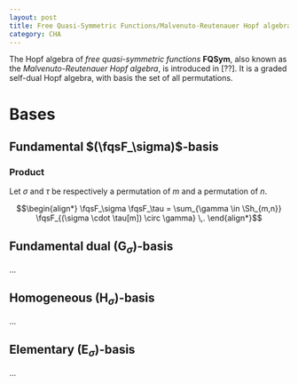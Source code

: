 ```yaml
---
layout: post
title: Free Quasi-Symmetric Functions/Malvenuto-Reutenauer Hopf algebra
category: CHA
---
```


The Hopf algebra of *free quasi-symmetric functions* **FQSym**, also known as the *Malvenuto-Reutenauer
Hopf algebra*, is introduced in [??]. It is a graded self-dual Hopf algebra, with basis
the set of all permutations.

# Bases

$\newcommand{\Sh}{\mathtt{Sh}}\newcommand{\fqsF}{\mathbf{F}}$

## Fundamental $(\fqsF_\sigma)$-basis

### Product

Let $\sigma$ and $\tau$ be respectively a permutation of $m$ and a permutation of $n$. 

$$\begin{align*}
	\fqsF_\sigma \fqsF_\tau = \sum_{\gamma \in \Sh_{m,n}} \fqsF_{(\sigma \cdot \tau[m]) \circ \gamma} \,.
\end{align*}$$

## Fundamental dual $(\mathbf{G}_\sigma)$-basis

...

## Homogeneous $(\mathbf{H}_\sigma)$-basis

...

## Elementary $(\mathbf{E}_\sigma)$-basis

...
